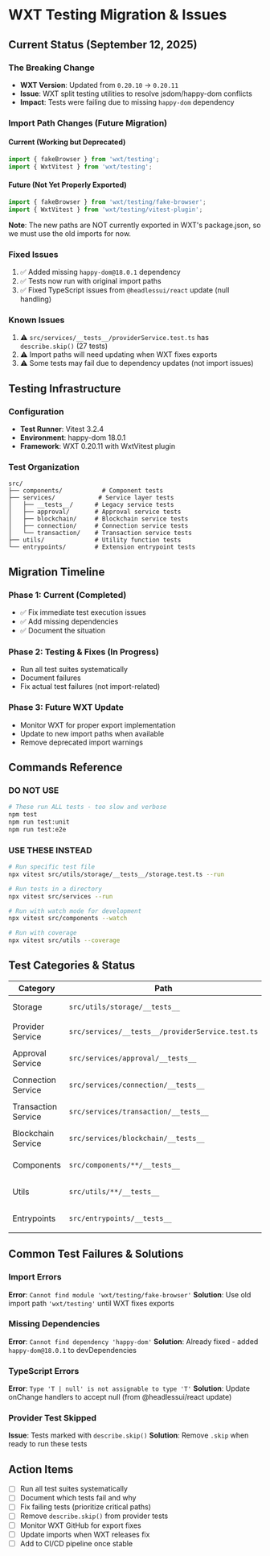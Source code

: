 # WXT Testing Migration & Issues

## Current Status (September 12, 2025)

### The Breaking Change
- **WXT Version**: Updated from `0.20.10` → `0.20.11`
- **Issue**: WXT split testing utilities to resolve jsdom/happy-dom conflicts
- **Impact**: Tests were failing due to missing `happy-dom` dependency

### Import Path Changes (Future Migration)

#### Current (Working but Deprecated)
```typescript
import { fakeBrowser } from 'wxt/testing';
import { WxtVitest } from 'wxt/testing';
```

#### Future (Not Yet Properly Exported)
```typescript
import { fakeBrowser } from 'wxt/testing/fake-browser';
import { WxtVitest } from 'wxt/testing/vitest-plugin';
```

**Note**: The new paths are NOT currently exported in WXT's package.json, so we must use the old imports for now.

### Fixed Issues
1. ✅ Added missing `happy-dom@18.0.1` dependency
2. ✅ Tests now run with original import paths
3. ✅ Fixed TypeScript issues from `@headlessui/react` update (null handling)

### Known Issues
1. ⚠️ `src/services/__tests__/providerService.test.ts` has `describe.skip()` (27 tests)
2. ⚠️ Import paths will need updating when WXT fixes exports
3. ⚠️ Some tests may fail due to dependency updates (not import issues)

## Testing Infrastructure

### Configuration
- **Test Runner**: Vitest 3.2.4
- **Environment**: happy-dom 18.0.1
- **Framework**: WXT 0.20.11 with WxtVitest plugin

### Test Organization
```
src/
├── components/           # Component tests
├── services/            # Service layer tests
│   ├── __tests__/      # Legacy service tests
│   ├── approval/       # Approval service tests
│   ├── blockchain/     # Blockchain service tests
│   ├── connection/     # Connection service tests
│   └── transaction/    # Transaction service tests
├── utils/              # Utility function tests
└── entrypoints/        # Extension entrypoint tests
```

## Migration Timeline

### Phase 1: Current (Completed)
- ✅ Fix immediate test execution issues
- ✅ Add missing dependencies
- ✅ Document the situation

### Phase 2: Testing & Fixes (In Progress)
- Run all test suites systematically
- Document failures
- Fix actual test failures (not import-related)

### Phase 3: Future WXT Update
- Monitor WXT for proper export implementation
- Update to new import paths when available
- Remove deprecated import warnings

## Commands Reference

### DO NOT USE
```bash
# These run ALL tests - too slow and verbose
npm test
npm run test:unit
npm run test:e2e
```

### USE THESE INSTEAD
```bash
# Run specific test file
npx vitest src/utils/storage/__tests__/storage.test.ts --run

# Run tests in a directory
npx vitest src/services --run

# Run with watch mode for development
npx vitest src/components --watch

# Run with coverage
npx vitest src/utils --coverage
```

## Test Categories & Status

| Category | Path | Files | Status | Notes |
|----------|------|-------|--------|-------|
| Storage | `src/utils/storage/__tests__` | 1 | ✅ PASSING | 14/14 tests pass |
| Provider Service | `src/services/__tests__/providerService.test.ts` | 1 | ⏭️ SKIPPED | Has describe.skip() |
| Approval Service | `src/services/approval/__tests__` | 1 | 🔍 UNTESTED | Needs verification |
| Connection Service | `src/services/connection/__tests__` | 1 | 🔍 UNTESTED | Needs verification |
| Transaction Service | `src/services/transaction/__tests__` | 1 | 🔍 UNTESTED | Needs verification |
| Blockchain Service | `src/services/blockchain/__tests__` | 2 | 🔍 UNTESTED | Needs verification |
| Components | `src/components/**/__tests__` | Many | 🔍 UNTESTED | Needs verification |
| Utils | `src/utils/**/__tests__` | Several | 🔍 UNTESTED | Needs verification |
| Entrypoints | `src/entrypoints/__tests__` | 2 | 🔍 UNTESTED | Needs verification |

## Common Test Failures & Solutions

### Import Errors
**Error**: `Cannot find module 'wxt/testing/fake-browser'`
**Solution**: Use old import path `'wxt/testing'` until WXT fixes exports

### Missing Dependencies
**Error**: `Cannot find dependency 'happy-dom'`
**Solution**: Already fixed - added `happy-dom@18.0.1` to devDependencies

### TypeScript Errors
**Error**: `Type 'T | null' is not assignable to type 'T'`
**Solution**: Update onChange handlers to accept null (from @headlessui/react update)

### Provider Test Skipped
**Issue**: Tests marked with `describe.skip()`
**Solution**: Remove `.skip` when ready to run these tests

## Action Items

- [ ] Run all test suites systematically
- [ ] Document which tests fail and why
- [ ] Fix failing tests (prioritize critical paths)
- [ ] Remove `describe.skip()` from provider tests
- [ ] Monitor WXT GitHub for export fixes
- [ ] Update imports when WXT releases fix
- [ ] Add to CI/CD pipeline once stable